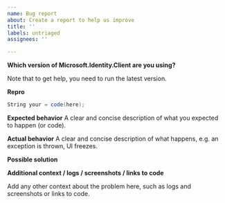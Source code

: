 ```yaml
---
name: Bug report
about: Create a report to help us improve
title: ''
labels: untriaged
assignees: ''

---
```


**Which version of Microsoft.Identity.Client  are you using?**

Note that to get help, you need to run the latest version.


**Repro**

```csharp
String your = code(here);
```

**Expected behavior**
A clear and concise description of what you expected to happen (or code).

**Actual behavior**
A clear and concise description of what happens, e.g. an exception is thrown, UI freezes.

**Possible solution**
<!-- Only if you have suggestions on a fix for the bug. -->

**Additional context / logs / screenshots / links to code**
<!-- Please do not include any customer data or Personal Identifiable Information (PII) in any content posted to GitHub. See https://docs.microsoft.com/compliance/regulatory/gdpr#gdpr-faqs for more info on PII.-->
Add any other context about the problem here, such as logs and screenshots or links to code.
